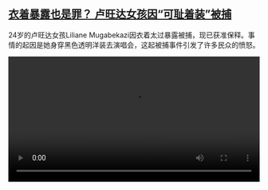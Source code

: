 <!--1661507223000-->
[衣着暴露也是罪？ 卢旺达女孩因“可耻着装”被捕](https://www.dw.com/zh/%E8%A1%A3%E7%9D%80%E6%9A%B4%E9%9C%B2%E4%B9%9F%E6%98%AF%E7%BD%AA%EF%BC%9F%20%E5%8D%A2%E6%97%BA%E8%BE%BE%E5%A5%B3%E5%AD%A9%E5%9B%A0%E2%80%9C%E5%8F%AF%E8%80%BB%E7%9D%80%E8%A3%85%E2%80%9D%E8%A2%AB%E6%8D%95%20/a-62937258)
------

<p>24岁的卢旺达女孩Liliane Mugabekazi因衣着太过暴露被捕，现已获准保释。事情的起因是她身穿黑色透明洋装去演唱会，这起被捕事件引发了许多民众的愤怒。</small></p><video src="https://tvdownloaddw-a.akamaihd.net/dwtv_video/flv/vdt_zh/2022/bchi220826_001_bchi_220824_liliane_1_01r_AVC_1280x720.mp4" controls style="width:100%"></video>
